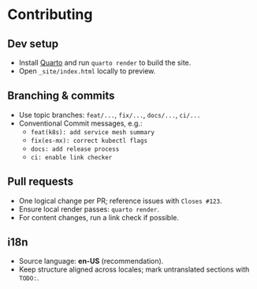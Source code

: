 # Contributing

## Dev setup

- Install [Quarto] and run `quarto render` to build the site.
- Open `_site/index.html` locally to preview.

## Branching & commits

- Use topic branches: `feat/...`, `fix/...`, `docs/...`, `ci/...`
- Conventional Commit messages, e.g.:
  - `feat(k8s): add service mesh summary`
  - `fix(es-mx): correct kubectl flags`
  - `docs: add release process`
  - `ci: enable link checker`

## Pull requests

- One logical change per PR; reference issues with `Closes #123`.
- Ensure local render passes: `quarto render`.
- For content changes, run a link check if possible.

## i18n

- Source language: **en-US** (recommendation).
- Keep structure aligned across locales; mark untranslated sections with `TODO:`.

[Quarto]: https://quarto.org/
